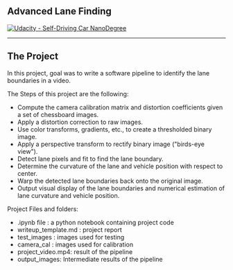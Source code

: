 ## Advanced Lane Finding
[![Udacity - Self-Driving Car NanoDegree](https://s3.amazonaws.com/udacity-sdc/github/shield-carnd.svg)](http://www.udacity.com/drive)


---

The Project
---
In this project, goal was to write a software pipeline to identify the lane boundaries in a video.

The Steps of this project are the following:

* Compute the camera calibration matrix and distortion coefficients given a set of chessboard images.
* Apply a distortion correction to raw images.
* Use color transforms, gradients, etc., to create a thresholded binary image.
* Apply a perspective transform to rectify binary image ("birds-eye view").
* Detect lane pixels and fit to find the lane boundary.
* Determine the curvature of the lane and vehicle position with respect to center.
* Warp the detected lane boundaries back onto the original image.
* Output visual display of the lane boundaries and numerical estimation of lane curvature and vehicle position.


Project Files and folders:

* .ipynb file : a python notebook containing project code
* writeup_template.md : project report
* test_images : images used for testing
* camera_cal : images used for calibration
* project_video.mp4: result of the pipeline
* output_images: Intermediate results of the pipeline

